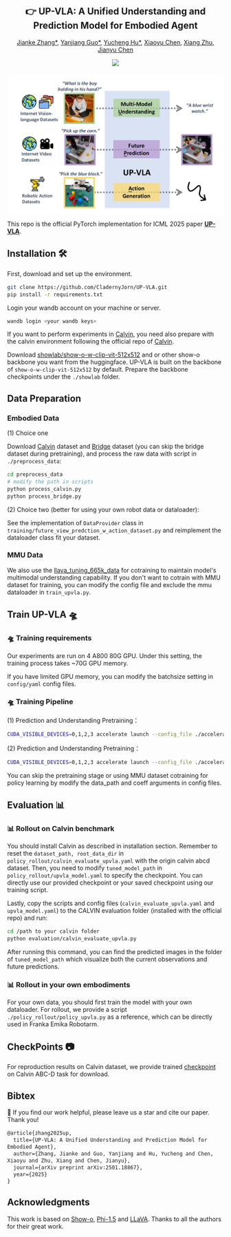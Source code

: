 <div align="center">
<h2><center>👉 UP-VLA: A Unified Understanding and Prediction Model for Embodied Agent</h2>

[Jianke Zhang*](), [Yanjiang Guo*](), [Yucheng Hu*](), [Xiaoyu Chen](), [Xiang Zhu](), [Jianyu Chen]()


<a href='https://arxiv.org/abs/2501.18867'><img src='https://img.shields.io/badge/ArXiv-2501.18867-red'></a> 
<!-- <a href='https://sites.google.com/view/pad-paper'><img src='https://img.shields.io/badge/Project-Page-Blue'></a>  -->

</div>
<div align=center>
<img src="gallery/up_vla.jpg" alt="UP-VLA samples" align="middle"/>
</div>



This repo is the official PyTorch implementation for ICML 2025 paper [**UP-VLA**](https://arxiv.org/abs/2501.18867).

<!-- ## Friendship Link 🔥

🔥🔥🔥**Dec. 2024:** We are excited to announce our latest work [**Video Prediction Policy: A Generalist Robot Policy with Predictive Visual Representations**](https://video-prediction-policy.github.io/) which is even stronger and faster. Video-Prediction-Policy finetune a video foundation model on manipulation domain with internet maniplation datasets to guide action learning. -->


##  Installation 🛠️
First, download and set up the environment.

```bash
git clone https://github.com/CladernyJorn/UP-VLA.git
pip install -r requirements.txt
```
Login your wandb account on your machine or server.
```bash
wandb login <your wandb keys>
```

If you want to perform experiments in [Calvin](https://arxiv.org/pdf/2112.03227), you need also prepare with the calvin environment following the official repo of [Calvin](https://github.com/mees/calvin.git).

Download [showlab/show-o-w-clip-vit-512x512](https://huggingface.co/showlab/show-o-w-clip-vit-512x512) and or other show-o backbone you want from the huggingface. UP-VLA is built on the backbone of `show-o-w-clip-vit-512x512` by default. Prepare the backbone checkpoints under the `./showlab` folder.

## Data Preparation
### Embodied Data
(1) Choice one

Download [Calvin](https://github.com/mees/calvin.git) dataset and [Bridge](https://docs.google.com/spreadsheets/d/1rPBD77tk60AEIGZrGSODwyyzs5FgCU9Uz3h-3_t2A9g/edit?gid=0#gid=0) dataset (you can skip the bridge dataset during pretraining), and process the raw data with script in `./preprocess_data`:
```bash
cd preprocess_data
# modify the path in scripts
python process_calvin.py
python process_bridge.py
```

(2) Choice two (better for using your own robot data or dataloader):

See the implementation of `DataProvider` class in `training/future_view_predction_w_action_dataset.py` and reimplement the dataloader class fit your dataset.

### MMU Data
We also use the [llava_tuning_665k_data](https://huggingface.co/datasets/liuhaotian/LLaVA-Instruct-150K/blob/main/llava_v1_5_mix665k.json) for cotraining to maintain model's multimodal understanding capability. If you don't want to cotrain with MMU dataset for training, you can modify the config file and exclude the mmu dataloader in `train_upvla.py`.

## Train UP-VLA 🛸 
### 🛸 Training requirements
Our experiments are run on 4 A800 80G GPU. Under this setting, the training process takes ~70G GPU memory. 

If you have limited GPU memory, you can modify the batchsize setting in `config/yaml` config files. 

### 🛸 Training Pipeline
(1) Prediction and Understanding Pretraining：
```bash
CUDA_VISIBLE_DEVICES=0,1,2,3 accelerate launch --config_file ./accelerate_configs/4_gpus_deepspeed_zero2.yaml --main_process_port=8888 train_upvla.py config=./config/upvla_pred_tuning.yaml
```

(2) Prediction and Understanding Pretraining：
```bash
CUDA_VISIBLE_DEVICES=0,1,2,3 accelerate launch --config_file ./accelerate_configs/4_gpus_deepspeed_zero2.yaml --main_process_port=8888 train_upvla.py config=./config/upvla_action_tuning.yaml
```

You can skip the pretraining stage or using MMU dataset cotraining for policy learning by modify the data_path and coeff arguments in config files.


## Evaluation 📊

### 📊 Rollout on Calvin benchmark
You should install Calvin as described in installation section. Remember to reset the `dataset_path, root_data_dir` in `policy_rollout/calvin_evaluate_upvla.yaml` with the origin calvin abcd dataset. Then, you need to modify `tuned_model_path` in `policy_rollout/upvla_model.yaml` to specify the checkpoint. You can directly use our provided checkpoint or your saved checkpoint using our training script.

Lastly, copy the scripts and config files (`calvin_evaluate_upvla.yaml` and `upvla_model.yaml`) to the CALVIN evaluation folder (installed with the official repo) and run: 
```bash
cd /path to your calvin folder
python evaluation/calvin_evaluate_upvla.py
```
After running this command, you can find the predicted images in the folder of `tuned_model_path` which visualize both the current observations and future predictions.

### 📊 Rollout in your own embodiments
For your own data, you should first train the model with your own dataloader. For rollout, we provide a script `./policy_rollout/policy_upvla.py` as a reference, which can be directly used in Franka Emika Robotarm.

## CheckPoints 📷
For reproduction results on Calvin dataset, we provide trained [checkpoint](https://huggingface.co/CladernyJorn/UP-VLA-Calvin/tree/main) on Calvin ABC-D task for download.

## Bibtex 
🌟 If you find our work helpful, please leave us a star and cite our paper. Thank you!
```
@article{zhang2025up,
  title={UP-VLA: A Unified Understanding and Prediction Model for Embodied Agent},
  author={Zhang, Jianke and Guo, Yanjiang and Hu, Yucheng and Chen, Xiaoyu and Zhu, Xiang and Chen, Jianyu},
  journal={arXiv preprint arXiv:2501.18867},
  year={2025}
}
```
## Acknowledgments
This work is based on [Show-o](https://github.com/showlab/Show-o), [Phi-1.5](https://huggingface.co/microsoft/phi-1_5) and [LLaVA](https://github.com/haotian-liu/LLaVA). Thanks to all the authors for their great work.